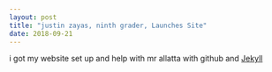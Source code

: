 ```yaml
---
layout: post
title: "justin zayas, ninth grader, Launches Site"
date: 2018-09-21
---
```


i got my website set up and help with mr allatta with github and [Jekyll](http://jekyllrb.com)
